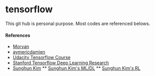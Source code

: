 # tensorflow

This git hub is personal purpose. Most codes are referenced belows.

#### References
* [Morvan](https://www.youtube.com/redirect?redir_token=lKSCBtsrl-tc2PWhzy2D04BL2xh8MTUxMDYxNTkwNUAxNTEwNTI5NTA1&v=aypf1ltay4k&q=https%3A%2F%2Fgithub.com%2FMorvanZhou%2Ftutorials%2Ftree%2Fmaster%2FtensorflowTUT%2Ftf20_RNN2.2&event=video_description)
* [aymericdamien](https://github.com/aymericdamien/TensorFlow-Examples)
* [Udacity Tensorflow Course](https://classroom.udacity.com/courses/ud730)
* [Stanford Tensorflow Deep Learning Research](https://web.stanford.edu/class/cs20si/)
* [Sunghun Kim](http://hunkim.github.io/ml/)
** [Sunghun Kim's ML/DL](https://www.youtube.com/playlist?list=PLlMkM4tgfjnLSOjrEJN31gZATbcj_MpUm)
** [Sunghun Kim's RL](https://www.youtube.com/watch?v=dZ4vw6v3LcA&list=PLlMkM4tgfjnKsCWav-Z2F-MMFRx-2gMGG)
